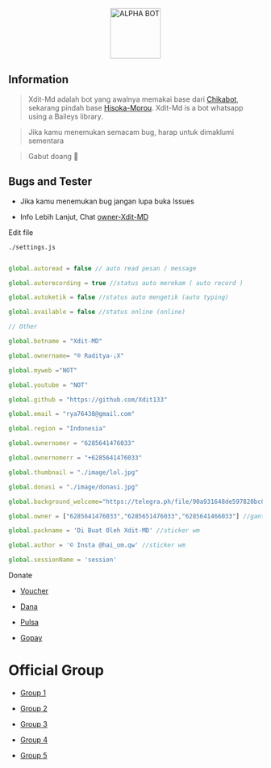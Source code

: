 <p align="center">

<img src="https://telegra.ph/file/806349e82179fcd200aa1.jpg" alt="ALPHA BOT" width="100"/>


## Information

> Xdit-Md adalah bot yang awalnya memakai base dari [Chikabot](https://github.com/rashidsiregar28/chikabot/blob/main/README.md), sekarang pindah base [Hisoka-Morou](https://github.com/DikaArdnt/Hisoka-Morou). Xdit-Md is a bot whatsapp using a Baileys library.

> Jika kamu menemukan semacam bug, harap untuk dimaklumi sementara



> Gabut doang 👤

## Bugs and Tester

* Jika kamu menemukan bug jangan lupa buka Issues

* Info Lebih Lanjut, Chat [owner-Xdit-MD](https://wa.me/6285641476033) 

Edit file

`./settings.js`

```ts

global.autoread = false // auto read pesan / message

global.autorecording = true //status auto merekam ( auto record )

global.autoketik = false //status auto mengetik (auto typing)

global.available = false //status online (online)

// Other

global.botname = "Xdit-MD"

global.ownername= "® Raditya-¡X"

global.myweb ="NOT"

global.youtube = "NOT"

global.github = "https://github.com/Xdit133"

global.email = "rya76438@gmail.com" 

global.region = "Indonesia"

global.ownernomer = "6285641476033"

global.ownernomerr = "+6285641476033"

global.thumbnail = "./image/lol.jpg"

global.donasi = "./image/donasi.jpg"

global.background_welcome="https://telegra.ph/file/90a931648de597820bc08.jpg" // maks size 30kb, agar welcome image nya tdk delay

global.owner = ["6285641476033","6285651476033","6285641466033"] //ganti agar fitur owner bisa di gunakan

global.packname = 'Di Buat Oleh Xdit-MD' //sticker wm

global.author = '© Insta @hai_om.qw' //sticker wm

global.sessionName = 'session'

```
Donate

- [Voucher](https://wa.me/6285641476033)

- [Dana](https://wa.me/6285641476033)

- [Pulsa](https://wa.me/6285641476033)

- [Gopay](https://wa.me/6285641476033)

# Official Group

- [Group 1](https://chat.whatsapp.com/GCh8oGlUjkp16FrZ2CYEob)

- [Group 2](https://chat.whatsapp.com/GCh8oGlUjkp16FrZ2CYEob)

- [Group 3](https://chat.whatsapp.com/GCh8oGlUjkp16FrZ2CYEob)

- [Group 4](https://chat.whatsapp.com/GCh8oGlUjkp16FrZ2CYEob)

- [Group 5](https://chat.whatsapp.com/GCh8oGlUjkp16FrZ2CYEob)

























